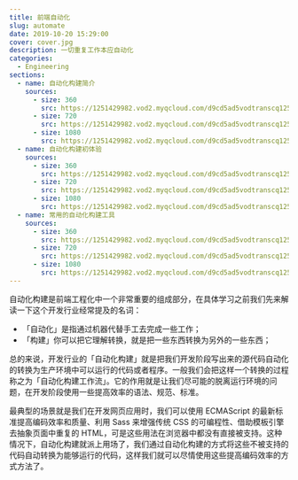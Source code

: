 ```yaml
---
title: 前端自动化
slug: automate
date: 2019-10-20 15:29:00
cover: cover.jpg
description: 一切重复工作本应自动化
categories:
  - Engineering
sections:
  - name: 自动化构建简介
    sources:
      - size: 360
        src: https://1251429982.vod2.myqcloud.com/d9cd5ad5vodtranscq1251429982/ef8dadf65285890793846028274/v.f20.mp4
      - size: 720
        src: https://1251429982.vod2.myqcloud.com/d9cd5ad5vodtranscq1251429982/ef8dadf65285890793846028274/v.f30.mp4
      - size: 1080
        src: https://1251429982.vod2.myqcloud.com/d9cd5ad5vodtranscq1251429982/ef8dadf65285890793846028274/v.f40.mp4
  - name: 自动化构建初体验
    sources:
      - size: 360
        src: https://1251429982.vod2.myqcloud.com/d9cd5ad5vodtranscq1251429982/5ab00ff65285890793844288052/v.f20.mp4
      - size: 720
        src: https://1251429982.vod2.myqcloud.com/d9cd5ad5vodtranscq1251429982/5ab00ff65285890793844288052/v.f30.mp4
      - size: 1080
        src: https://1251429982.vod2.myqcloud.com/d9cd5ad5vodtranscq1251429982/5ab00ff65285890793844288052/v.f40.mp4
  - name: 常用的自动化构建工具
    sources:
      - size: 360
        src: https://1251429982.vod2.myqcloud.com/d9cd5ad5vodtranscq1251429982/0fc07cec5285890793843344500/v.f20.mp4
      - size: 720
        src: https://1251429982.vod2.myqcloud.com/d9cd5ad5vodtranscq1251429982/0fc07cec5285890793843344500/v.f30.mp4
      - size: 1080
        src: https://1251429982.vod2.myqcloud.com/d9cd5ad5vodtranscq1251429982/0fc07cec5285890793843344500/v.f40.mp4
---
```


自动化构建是前端工程化中一个非常重要的组成部分，在具体学习之前我们先来解读一下这个开发行业经常提及的名词：

- 「自动化」是指通过机器代替手工去完成一些工作；
- 「构建」你可以把它理解转换，就是把一些东西转换为另外的一些东西；

总的来说，开发行业的「自动化构建」就是把我们开发阶段写出来的源代码自动化的转换为生产环境中可以运行的代码或者程序。一般我们会把这样一个转换的过程称之为「自动化构建工作流」。它的作用就是让我们尽可能的脱离运行环境的问题，在开发阶段使用一些提高效率的语法、规范、标准。

最典型的场景就是我们在开发网页应用时，我们可以使用 ECMAScript 的最新标准提高编码效率和质量、利用 Sass 来增强传统 CSS 的可编程性、借助模板引擎去抽象页面中重复的 HTML，可是这些用法在浏览器中都没有直接被支持。这种情况下，自动化构建就派上用场了，我们通过自动化构建的方式将这些不被支持的代码自动转换为能够运行的代码，这样我们就可以尽情使用这些提高编码效率的方式方法了。
